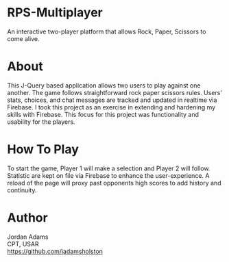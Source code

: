 # RPS-Multiplayer
An interactive two-player platform that allows Rock, Paper, Scissors to come alive.

# About
This J-Query based application allows two users to play against one another. The game follows straightforward rock paper scissors rules. Users' stats, choices, and chat messages are tracked and updated in realtime via Firebase. I took this project as an exercise in extending and hardening my skills with Firebase. This focus for this project was functionality and usability for the players.

# How To Play
To start the game, Player 1 will make a selection and Player 2 will follow. Statistic are kept on file via Firebase to enhance the user-experience. A reload of the page will proxy past opponents high scores to add history and continuity.

# Author
Jordan Adams<br />
CPT, USAR<br />
https://github.com/jadamsholston
